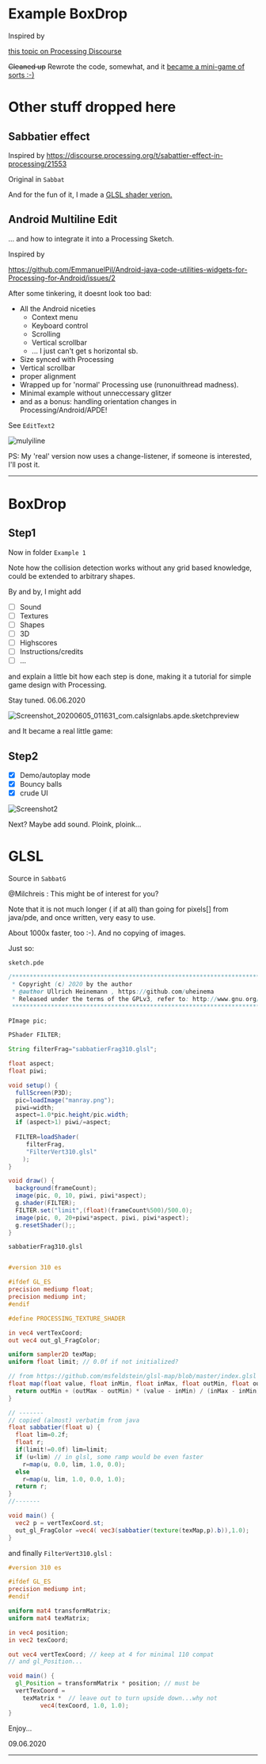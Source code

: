 # Example BoxDrop

Inspired by 

[this topic on Processing Discourse](https://discourse.processing.org/t/processing-match-3/21507/15)

~~Cleaned up~~ Rewrote the code, somewhat, and it [became a mini-game of sorts :-\)
](#boxdrop)

# Other stuff dropped here

## Sabbatier effect

Inspired by 
https://discourse.processing.org/t/sabattier-effect-in-processing/21553

Original in `Sabbat`

And for the fun of it, I made a [GLSL shader verion. ](#GLSL)

## Android Multiline Edit

... and how to integrate it into a Processing Sketch.

Inspired by 

https://github.com/EmmanuelPil/Android-java-code-utilities-widgets-for-Processing-for-Android/issues/2

After some tinkering, it doesnt look too bad:

- All the Android niceties
  - Context menu
  - Keyboard control
  - Scrolling
  - Vertical scrollbar
  -  ... I just can't get s horizontal sb.
- Size synced with Processing
- Vertical scrollbar
- proper alignment
- Wrapped up for 'normal' Processing use (runonuithread madness).
- Minimal example without unneccessary glitzer
- and as a bonus: handling orientation changes in Processing/Android/APDE!


See `EditText2`

![mulyiline](Multiline.jpg)

PS: My 'real'  version now uses a change-listener, if someone is interested, I'll post it.

----

# BoxDrop

## Step1

Now in folder `Example 1`

Note how the collision detection works without any grid based knowledge, could be extended to arbitrary shapes.

By and by, I might add

- [ ] Sound
- [ ] Textures
- [ ] Shapes
- [ ] 3D
- [ ] Highscores
- [ ] Instructions/credits
- [ ] ...

and explain a little bit how each step is done, making it a tutorial for simple game design with Processing.

Stay tuned. 06.06.2020

![Screenshot_20200605_011631_com.calsignlabs.apde.sketchpreview](Screenshot1.jpg)

and It became a real little game:

## Step2

- [x] Demo/autoplay mode
- [x] Bouncy balls
- [x] crude UI

![Screenshot2](Screenshot2.jpg)

Next? Maybe add sound.
Ploink, ploink...

# GLSL

Source in `SabbatG`

@Milchreis : This might be of interest for you?

Note that it is not much longer ( if at all) than going for pixels[] from java/pde, and once written, very easy to use.

About 1000x faster, too :-).
And no copying of images.

Just so:

`sketch.pde`

```Java
/***************************************************************************************
 * Copyright (c) 2020 by the author
 * @author Ullrich Heinemann , https://github.com/uheinema
 * Released under the terms of the GPLv3, refer to: http://www.gnu.org/licenses/gpl.html
 ***************************************************************************************/

PImage pic;

PShader FILTER;

String filterFrag="sabbatierFrag310.glsl";

float aspect;
float piwi;

void setup() {
  fullScreen(P3D);
  pic=loadImage("manray.png");
  piwi=width;
  aspect=1.0*pic.height/pic.width;
  if (aspect>1) piwi/=aspect;
  
  FILTER=loadShader(
     filterFrag,
     "FilterVert310.glsl"
    );
}

void draw() {
  background(frameCount);
  image(pic, 0, 10, piwi, piwi*aspect);
  g.shader(FILTER);
  FILTER.set("limit",(float)(frameCount%500)/500.0);
  image(pic, 0, 20+piwi*aspect, piwi, piwi*aspect);
  g.resetShader();;
}
```

`sabbatierFrag310.glsl`

```GLSL

#version 310 es

#ifdef GL_ES
precision mediump float;
precision mediump int;
#endif

#define PROCESSING_TEXTURE_SHADER

in vec4 vertTexCoord;
out vec4 out_gl_FragColor;

uniform sampler2D texMap;
uniform float limit; // 0.0f if not initialized?

// from https://github.com/msfeldstein/glsl-map/blob/master/index.glsl
float map(float value, float inMin, float inMax, float outMin, float outMax) {
  return outMin + (outMax - outMin) * (value - inMin) / (inMax - inMin);
}

// -------
// copied (almost) verbatim from java
float sabbatier(float u) {
  float lim=0.2f;
  float r;
  if(limit!=0.0f) lim=limit;
  if (u<lim) // in glsl, some ramp would be even faster
    r=map(u, 0.0, lim, 1.0, 0.0);
  else
    r=map(u, lim, 1.0, 0.0, 1.0);
  return r;
}
//-------

void main() {  
  vec2 p = vertTexCoord.st;
  out_gl_FragColor =vec4( vec3(sabbatier(texture(texMap,p).b)),1.0);
}

```

and finally
 `FilterVert310.glsl` :

```glsl
#version 310 es

#ifdef GL_ES
precision mediump int;
#endif

uniform mat4 transformMatrix;
uniform mat4 texMatrix;

in vec4 position;
in vec2 texCoord;

out vec4 vertTexCoord; // keep at 4 for minimal 110 compat
// and gl_Position...

void main() {
  gl_Position = transformMatrix * position; // must be
  vertTexCoord = 
    texMatrix *  // leave out to turn upside down...why not
         vec4(texCoord, 1.0, 1.0);
}

```

Enjoy...

09.06.2020

---
